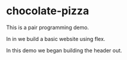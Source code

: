# chocolate-pizza

This is a pair programming demo.

In in we build a basic website using flex.

In this demo we began building the header out.